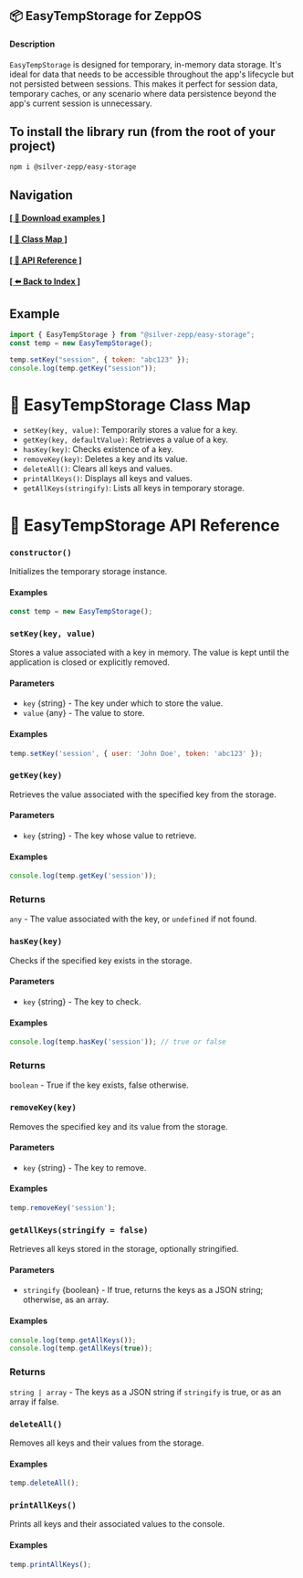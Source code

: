 ## 📦 EasyTempStorage for ZeppOS

#### Description
`EasyTempStorage` is designed for temporary, in-memory data storage. It's ideal for data that needs to be accessible throughout the app's lifecycle but not persisted between sessions. This makes it perfect for session data, temporary caches, or any scenario where data persistence beyond the app's current session is unnecessary.

## To install the library run (from the root of your project)
`npm i @silver-zepp/easy-storage`

## Navigation
#### [[ 📁 Download examples ]](../example-apps/) 
#### [[ 📐 Class Map ]](#map)
#### [[ 📝 API Reference ]](#apireference)
#### [[ ⬅️ Back to Index ]](../README.md)

## Example
```js
import { EasyTempStorage } from "@silver-zepp/easy-storage";
const temp = new EasyTempStorage();

temp.setKey("session", { token: "abc123" });
console.log(temp.getKey("session"));
```

# 📐 EasyTempStorage Class Map  <a id="map"></a>
- `setKey(key, value)`: Temporarily stores a value for a key.
- `getKey(key, defaultValue)`: Retrieves a value of a key.
- `hasKey(key)`: Checks existence of a key.
- `removeKey(key)`: Deletes a key and its value.
- `deleteAll()`: Clears all keys and values.
- `printAllKeys()`: Displays all keys and values.
- `getAllKeys(stringify)`: Lists all keys in temporary storage.

# 📝 EasyTempStorage API Reference  <a id="apireference"></a>
### `constructor()`
Initializes the temporary storage instance.

#### Examples
```js
const temp = new EasyTempStorage();
```

### `setKey(key, value)`

Stores a value associated with a key in memory. The value is kept until the application is closed or explicitly removed.

#### Parameters
- `key` {string} - The key under which to store the value.
- `value` {any} - The value to store.

#### Examples
```js
temp.setKey('session', { user: 'John Doe', token: 'abc123' });
```

### `getKey(key)`
Retrieves the value associated with the specified key from the storage.

#### Parameters
- `key` {string} - The key whose value to retrieve.

#### Examples
```js
console.log(temp.getKey('session'));
```

### Returns
`any` - The value associated with the key, or `undefined` if not found.

### `hasKey(key)`
Checks if the specified key exists in the storage.

#### Parameters
- `key` {string} - The key to check.

#### Examples
```js
console.log(temp.hasKey('session')); // true or false
```

### Returns
`boolean` - True if the key exists, false otherwise.

### `removeKey(key)`
Removes the specified key and its value from the storage.

#### Parameters
- `key` {string} - The key to remove.

#### Examples
```js
temp.removeKey('session');
```

### `getAllKeys(stringify = false)`
Retrieves all keys stored in the storage, optionally stringified.

#### Parameters
- `stringify` {boolean} - If true, returns the keys as a JSON string; otherwise, as an array.

#### Examples
```js
console.log(temp.getAllKeys());
console.log(temp.getAllKeys(true));
```

### Returns
`string | array` - The keys as a JSON string if `stringify` is true, or as an array if false.

### `deleteAll()`
Removes all keys and their values from the storage.

#### Examples
```js
temp.deleteAll();
```

### `printAllKeys()`
Prints all keys and their associated values to the console.

#### Examples
```js
temp.printAllKeys();
```
